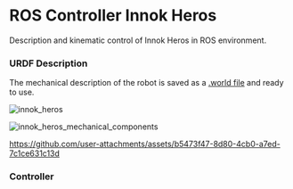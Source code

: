 # ROS Controller Innok Heros

Description and kinematic control of Innok Heros in ROS environment.

### URDF Description
The mechanical description of the robot is saved as a [.world file](https://github.com/lenigovi/ROS-Innok-Heros-Controller/blob/main/Innok_Heros_Description/worlds/innok_heros.world) and ready to use.

![innok_heros](https://github.com/user-attachments/assets/f38a3aee-11e2-4a8a-b1dc-70073dc9c971)

![innok_heros_mechanical_components](https://github.com/user-attachments/assets/250cbe9b-8d5b-46b0-9cab-4643af16803e)

https://github.com/user-attachments/assets/b5473f47-8d80-4cb0-a7ed-7c1ce631c13d


### Controller